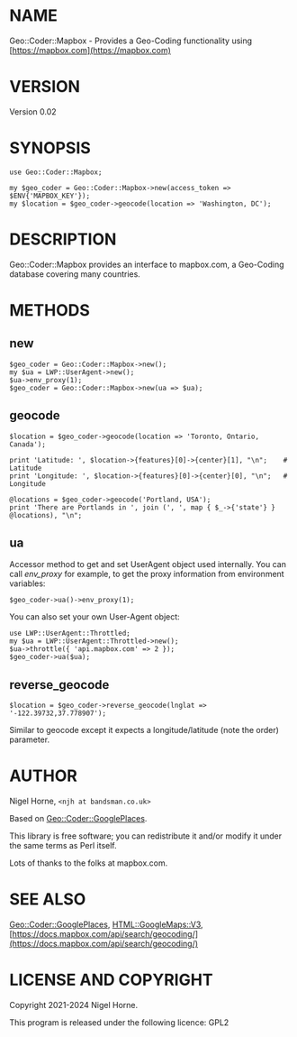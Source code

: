 # NAME

Geo::Coder::Mapbox - Provides a Geo-Coding functionality using [https://mapbox.com](https://mapbox.com)

# VERSION

Version 0.02

# SYNOPSIS

    use Geo::Coder::Mapbox;

    my $geo_coder = Geo::Coder::Mapbox->new(access_token => $ENV{'MAPBOX_KEY'});
    my $location = $geo_coder->geocode(location => 'Washington, DC');

# DESCRIPTION

Geo::Coder::Mapbox provides an interface to mapbox.com, a Geo-Coding database covering many countries.

# METHODS

## new

    $geo_coder = Geo::Coder::Mapbox->new();
    my $ua = LWP::UserAgent->new();
    $ua->env_proxy(1);
    $geo_coder = Geo::Coder::Mapbox->new(ua => $ua);

## geocode

    $location = $geo_coder->geocode(location => 'Toronto, Ontario, Canada');

    print 'Latitude: ', $location->{features}[0]->{center}[1], "\n";    # Latitude
    print 'Longitude: ', $location->{features}[0]->{center}[0], "\n";   # Longitude

    @locations = $geo_coder->geocode('Portland, USA');
    print 'There are Portlands in ', join (', ', map { $_->{'state'} } @locations), "\n";

## ua

Accessor method to get and set UserAgent object used internally. You
can call _env\_proxy_ for example, to get the proxy information from
environment variables:

    $geo_coder->ua()->env_proxy(1);

You can also set your own User-Agent object:

    use LWP::UserAgent::Throttled;
    my $ua = LWP::UserAgent::Throttled->new();
    $ua->throttle({ 'api.mapbox.com' => 2 });
    $geo_coder->ua($ua);

## reverse\_geocode

    $location = $geo_coder->reverse_geocode(lnglat => '-122.39732,37.778907');

Similar to geocode except it expects a longitude/latitude (note the order) parameter.

# AUTHOR

Nigel Horne, `<njh at bandsman.co.uk>`

Based on [Geo::Coder::GooglePlaces](https://metacpan.org/pod/Geo%3A%3ACoder%3A%3AGooglePlaces).

This library is free software; you can redistribute it and/or modify
it under the same terms as Perl itself.

Lots of thanks to the folks at mapbox.com.

# SEE ALSO

[Geo::Coder::GooglePlaces](https://metacpan.org/pod/Geo%3A%3ACoder%3A%3AGooglePlaces), [HTML::GoogleMaps::V3](https://metacpan.org/pod/HTML%3A%3AGoogleMaps%3A%3AV3), [https://docs.mapbox.com/api/search/geocoding/](https://docs.mapbox.com/api/search/geocoding/)

# LICENSE AND COPYRIGHT

Copyright 2021-2024 Nigel Horne.

This program is released under the following licence: GPL2
